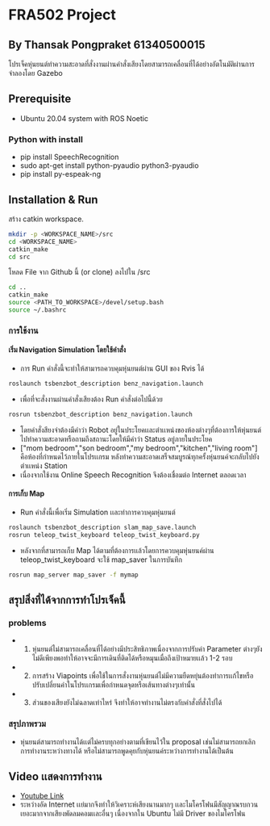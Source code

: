 # FRA502 Project
## By Thansak Pongpraket 61340500015

โปรเจ็คหุ่นยนต์ทำความสะอาดที่สั่งงานผ่านคำสั่งเสียงโดยสามารถเคลื่อนที่ได้อย่างอัตโนมัติผ่านการจำลองโดย Gazebo

## Prerequisite

* Ubuntu 20.04 system with ROS Noetic
### Python with install
* pip install SpeechRecognition
* sudo apt-get install python-pyaudio python3-pyaudio
* pip install py-espeak-ng


## Installation & Run

สร้าง catkin workspace.
```bash
mkdir -p <WORKSPACE_NAME>/src
cd <WORKSPACE_NAME>
catkin_make
cd src
```
โหลด File จาก Github นี้ (or clone) ลงไปใน /src

```bash
cd ..
catkin_make
source <PATH_TO_WORKSPACE>/devel/setup.bash
source ~/.bashrc
```
### การใช้งาน

#### เริ่ม Navigation Simulation โดยใช้คำสั่ง
* การ Run คำสั่งนี้จะทำให้สามารถควบคุมหุ่นยนต์ผ่าน GUI ของ Rvis ได้
```bash
roslaunch tsbenzbot_description benz_navigation.launch
```
* เพื่อที่จะสั่งงานผ่านคำสั่งเสียงต้อง Run คำสั่งต่อไปนี้ด้วย
```bash
rosrun tsbenzbot_description benz_navigation.launch
```
* โดยคำสั่งสียงจำต้องมีคำว่า Robot อยู่ในประโยคเเละตำเเหน่งของห้องต่างๆที่ต้องการให้หุ่นยนต์ไปทำความสะอาดหรือถามถึงสถานะโดยให้มีคำว่า Status อยู่ภายในประโยค
* ["mom bedroom","son bedroom","my bedroom","kitchen","living room"] คือห้องที่กำหนดไว้ภายในโปรเเกรม หลังทำความสะอาดเสร็จสมบูรณ์ทุกครั้งหุ่นยนค์จะกลับไปยังตำเเหน่ง Station
* เนื่องจากใช้งาน Online Speech Recognition จึงต้องเชื่อมต่อ Internet ตลอดเวลา

#### การเก็บ Map 
* Run คำสั่งนี้เพื่อเริ่ม Simulation เเละทำการควบคุมหุ่นยนต์
```bash
roslaunch tsbenzbot_description slam_map_save.launch
rosrun teleop_twist_keyboard teleop_twist_keyboard.py
```
* หลังจากที่สามารถเก็บ Map ได้ตามที่ต้องการเเล้วโดยการควบคุมหุ่นยนค์ผ่าน teleop_twist_keyboard จะใช้ map_saver ในการบันทึก
```bash
rosrun map_server map_saver -f mymap
```
## สรุปสิ่งที่ได้จากการทำโปรเจ็คนี้
### problems 
* 1. หุ่นยนต์ไม่สามารถเคลื่อนที่ได้อย่างมีประสิทธิภาพเนื่องจากการปรับค่า Parameter ต่างๆยังไม่ดีเพียงพอทำให้อาจจะมีการเดินที่ติดได้หรือหมุนเมื่อถึงเป้าหมายเเล้ว 1-2 รอบ
* 2. การสร้าง Viapoints เพื่อใช้ในการสั่งงานหุ่นยนต์ไม่มีความยืดหยุ่นต้องทำการเเก้ไขหรือปรับเปลี่ยนค่าในโปรเเกรมเพื่อกำหนดจุดหรือเส้นทางต่างๆเท่านั้น
* 3. ส่วนของเสียงยังไม่ฉลาดเท่าไหร่ จึงทำให้อาจทำงานไม่ตรงกับคำสั่งที่สั่งไปได้

### สรุปภาพรวม
* หุ่นยนต์สามารถทำงานได้เเต่ไม่ครบทุกอย่างตามที่เขียนไว้ใน proposal เช่นไม่สามารถยกเลิกการทำงานระหว่างทางได้ หรือไม่สามารถพูดคุยกับหุ่นยนค์ระหว่างการทำงานได้เป็นต้น

## Video เเสดงการทำงาน
* [Youtube Link](https://youtu.be/cDNwMhWtn8o)
* ระหว่างอัด Internet เเย่มากจึงทำให้วิเคราะห์เสียงนานมากๆ เเละไมโครโฟนมีสัญญาณรบกวนเยอะมากจากเสียงพัดลมคอมเเละอื่นๆ เนื่องจากใน Ubuntu ไม่มี Driver ของไมโครโฟน
